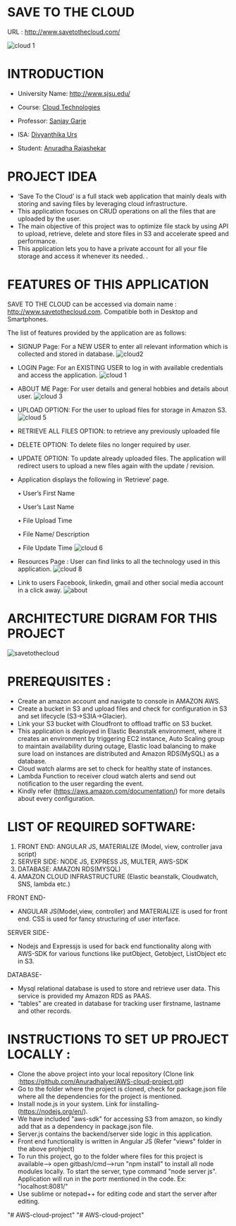  # SAVE TO THE CLOUD
 URL : http://www.savetothecloud.com/
 
 
 ![cloud 1](https://user-images.githubusercontent.com/31361652/31910363-1812395e-b7f2-11e7-98b6-4281bf053239.PNG)

 # INTRODUCTION 

   * University Name: http://www.sjsu.edu/

   * Course: [Cloud Technologies](http://info.sjsu.edu/web-dbgen/catalog/courses/CMPE281.html/)

   * Professor: [Sanjay Garje](https://www.linkedin.com/in/sanjaygarje/)

   * ISA: [Divyanthika Urs](https://www.linkedin.com/in/divyankithaurs/)
   
   * Student: [Anuradha Rajashekar](https://www.linkedin.com/in/anu-rajashekar-4b950092/)
   
   # PROJECT IDEA

   * ‘Save To the Cloud’ is a full stack web application that mainly deals with storing and saving files by leveraging cloud infrastructure.
   * This application focuses on CRUD operations on all the files that are uploaded by the user. 
   * The main objective of this project was to optimize file stack by using API to upload, retrieve, delete and store files in S3 and accelerate speed and performance. 
   * This application lets you to have a private account for all your file storage and access it whenever its needed.
   .
   # FEATURES OF THIS APPLICATION
   
   SAVE TO THE CLOUD can be accessed via domain name : http://www.savetothecloud.com. Compatible both in Desktop and Smartphones.
   
  The list of features provided by the application are as follows:
  * SIGNUP Page: For a NEW USER to enter all relevant information which is collected and
stored in database.
![cloud2](https://user-images.githubusercontent.com/31361652/31910378-26cf0936-b7f2-11e7-9389-d0db40925d7d.PNG)
  * LOGIN Page: For an EXISTING USER to log in with available credentials and access the
application.
![cloud 1](https://user-images.githubusercontent.com/31361652/31910363-1812395e-b7f2-11e7-98b6-4281bf053239.PNG)
  * ABOUT ME Page: For user details and general hobbies and details about user.
  ![cloud 3](https://user-images.githubusercontent.com/31361652/31910388-2bde37b2-b7f2-11e7-8dee-e1475c5761a4.PNG)
  * UPLOAD OPTION: For the user to upload files for storage in Amazon S3.
  ![cloud 5](https://user-images.githubusercontent.com/31361652/31910397-347c839c-b7f2-11e7-821f-1b7549361749.PNG)
  * RETRIEVE ALL FILES OPTION: to retrieve any previously uploaded file
  * DELETE OPTION: To delete files no longer required by user.
  * UPDATE OPTION: To update already uploaded files. The application will redirect users to
upload a new files again with the update / revision.
  * Application displays the following in ‘Retrieve’ page.
     
     • User’s First Name
     
     • User’s Last Name
     
     • File Upload Time
     
     • File Name/ Description
     
     • File Update Time
     ![cloud 6](https://user-images.githubusercontent.com/31361652/31910403-3840a4cc-b7f2-11e7-95e9-8a6b76c42370.PNG)
   
 * Resources Page : User can find links to all the technology used in this application.
 ![cloud 8](https://user-images.githubusercontent.com/31361652/31910737-580b3794-b7f3-11e7-8af5-4620fdd4bd8a.PNG)
 * Link to users Facebook, linkedin, gmail and other social media account in a click away.
 ![about](https://user-images.githubusercontent.com/31361652/31915431-4aa516fa-b803-11e7-83ed-9eb78a285173.PNG)
 
 # ARCHITECTURE DIGRAM FOR THIS PROJECT
 
 ![savetothecloud](https://user-images.githubusercontent.com/31361652/31912751-c4153b82-b7f9-11e7-84a1-ac1c00bd9ba2.jpg)



# PREREQUISITES :

* Create an amazon account and navigate to console in AMAZON AWS.
* Create a bucket in S3 and upload files and check for configuration in S3 and set lifecycle (S3->S3IA->Glacier).
* Link your S3 bucket with Cloudfront to offload traffic on S3 bucket.
* This application is deployed in Elastic Beanstalk environment, where it creates an environment by triggering EC2 instance, Auto Scaling group to  maintain availability during outage, Elastic load balancing to make sure load on instances are distributed and Amazon RDS(MySQL) as a database.
* Cloud watch alarms are set to check for healthy state of instances.
* Lambda Function to receiver cloud watch alerts and send out notification to the user
regarding the event.
* Kindly refer (https://aws.amazon.com/documentation/) for more details about every configuration. 


# LIST OF REQUIRED SOFTWARE:

1. FRONT END: ANGULAR JS, MATERIALIZE (Model, view, controller java script)
2. SERVER SIDE: NODE JS, EXPRESS JS, MULTER, AWS-SDK
3. DATABASE: AMAZON RDS(MYSQL)
4. AMAZON CLOUD INFRASTRUCTURE (Elastic beanstalk, Cloudwatch, SNS, lambda etc.)

FRONT END-
* ANGULAR JS(Model,view, controller) and MATERIALIZE is used for front end. CSS is used for fancy structuring of user interface.

SERVER SIDE-
* Nodejs and Expressjs is used for back end functionality along with AWS-SDK for various functions like putObject, Getobject, ListObject etc in S3.

DATABASE- 
* Mysql relational database is used to store and retrieve user data. This service is provided my Amazon RDS as PAAS.
* "tables" are created in database for tracking user firstname, lastname and other records.

# INSTRUCTIONS TO SET UP PROJECT LOCALLY :

* Clone the above project into your local repository (Clone link :https://github.com/AnuradhaIyer/AWS-cloud-project.git) 
* Go to the folder where the project is cloned, check for package.json file where all the dependencies for the project is mentioned.
* Install node.js in your system. Link for iinstalling- (https://nodejs.org/en/).
* We have included "aws-sdk" for accessing S3 from amazon, so kindly add that as a dependency in package.json file.
* Server.js contains the backend/server side logic in this application.
* Front end functionality is written in Angular JS (Refer "views" folder in the above prohject)
* To run this project, go to the folder where files for this project is available--> open gitbash/cmd-->run "npm install" to install all node modules locally. To start the server, type command "node server js". Application will run in the portr mentioned in the code. Ex: "localhost:8081/"
* Use sublime or notepad++ for editing code and start the server after editing.








"# AWS-cloud-project" 
"# AWS-cloud-project" 
